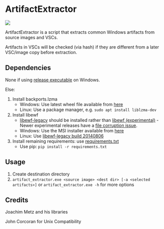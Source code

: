 # ArtifactExtractor
![](https://img.shields.io/badge/python-2.7-blue.svg)

ArtifactExtractor is a script that extracts common Windows artifacts from source images and VSCs.

Artifacts in VSCs will be checked (via hash) if they are different from a later VSC/image copy before extraction.


## Dependencies
None if using [release executable](https://github.com/Silv3rHorn/ArtifactExtractor/releases) on Windows.

Else:
1. Install backports.lzma
    * Windows: Use latest wheel file available from [here](https://www.lfd.uci.edu/~gohlke/pythonlibs/#backports.lzma)
    * Linux: Use a package manager, e.g. `sudo apt install liblzma-dev`
2. Install libewf
    * [libewf-legacy](https://github.com/libyal/libewf-legacy) should be installed rather than [libewf (experimental)](https://github.com/libyal/libewf) - Newer experimental releases have a [file corruption issue](https://github.com/log2timeline/dfvfs/issues/230). 
    * Windows: Use the MSI installer available from [here](https://mega.nz/#!qU9yUQCa!EWpwiZvjGtUIUxldKSGdQkdvLCwJ7t3PGinymU8TfQc)
    * Linux: Use [libewf-legacy build 20140806](https://github.com/libyal/libewf-legacy/releases/tag/20140806)
3. Install remaining requirements: use [requirements.txt](requirements.txt)
    * Use pip: `pip install -r requirements.txt`

## Usage
1. Create destination directory
2. `artifact_extractor.exe <source image> <dest dir> [-a <selected artifacts>]` or `artifact_extractor.exe -h` for more options

## Credits
Joachim Metz and his libraries

John Corcoran for Unix Compatibility
